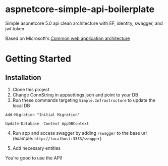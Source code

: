 # aspnetcore-simple-api-boilerplate
Simple aspnetcore 5.0 api clean architecture with EF, identity, swagger, and jwt token

Based on Microsoft's [Common web application architecture](https://docs.microsoft.com/en-us/dotnet/architecture/modern-web-apps-azure/common-web-application-architectures)

# Getting Started
## Installation
1. Clone this project
2. Change ConnString in appsettings.json and point to your DB
3. Run these commands targeting `Simple.Infrastructure` to update the local DB

`Add-Migration "Initial Migration"`

`Update-Database -Context AppDBContext`

4. Run app and access swagger by adding `/swagger` to the base url (example: `http://localhost:3333/swagger`)

5. Add necessary entities

You're good to use the API!
